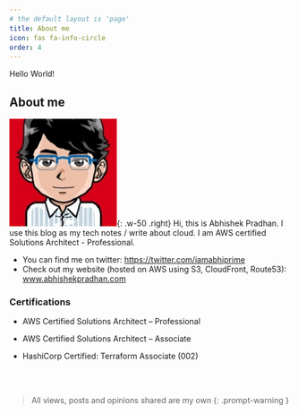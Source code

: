 ```yaml
---
# the default layout is 'page'
title: About me
icon: fas fa-info-circle
order: 4
---
```


Hello World!

## About me
![image](/assets/img/favicons/avatar.jpg){: .w-50 .right}
Hi, this is Abhishek Pradhan. I use this blog as my tech notes / write about cloud. I am AWS certified Solutions Architect - Professional.

- You can find me on twitter: <https://twitter.com/iamabhiprime>
- Check out my website (hosted on AWS using S3, CloudFront, Route53): <a href='https://abhishekpradhan.com'>www.abhishekpradhan.com</a>

### Certifications
- AWS Certified Solutions Architect – Professional
    <div data-iframe-width="150" data-iframe-height="270" data-share-badge-id="22eb700f-59af-4bcb-a5ca-048df730d911" data-share-badge-host="https://www.credly.com"></div><script type="text/javascript" async src="//cdn.credly.com/assets/utilities/embed.js"></script>

- AWS Certified Solutions Architect – Associate
    <div data-iframe-width="150" data-iframe-height="270" data-share-badge-id="WD0SB5V21BE415KC" data-share-badge-host="https://www.credly.com"></div><script type="text/javascript" async src="//cdn.credly.com/assets/utilities/embed.js"></script>

- HashiCorp Certified: Terraform Associate (002)
    <div data-iframe-width="150" data-iframe-height="270" data-share-badge-id="8c97b06b-dcbb-423b-bfe0-91804aa3862b" data-share-badge-host="https://www.credly.com"></div><script type="text/javascript" async src="//cdn.credly.com/assets/utilities/embed.js"></script>

<br/><br/>

> All views, posts and opinions shared are my own
 {: .prompt-warning }
